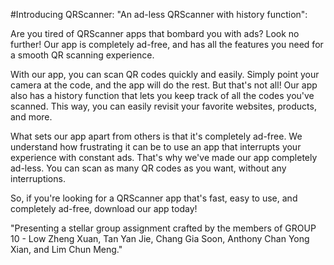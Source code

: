 #Introducing QRScanner: "An ad-less QRScanner with history function":

Are you tired of QRScanner apps that bombard you with ads? Look no further! Our app is completely ad-free, and has all the features you need for a smooth QR scanning experience.

With our app, you can scan QR codes quickly and easily. Simply point your camera at the code, and the app will do the rest. But that's not all! Our app also has a history function that lets you keep track of all the codes you've scanned. This way, you can easily revisit your favorite websites, products, and more.

What sets our app apart from others is that it's completely ad-free. We understand how frustrating it can be to use an app that interrupts your experience with constant ads. That's why we've made our app completely ad-less. You can scan as many QR codes as you want, without any interruptions.

So, if you're looking for a QRScanner app that's fast, easy to use, and completely ad-free, download our app today!

"Presenting a stellar group assignment crafted by the members of GROUP 10 - Low Zheng Xuan, Tan Yan Jie, Chang Gia Soon, Anthony Chan Yong Xian, and Lim Chun Meng."